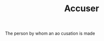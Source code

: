 ---
title: Accuser
permalink: "/definitions/accuser.html"
body: The person by whom an ao cusation is made
published_at: '2018-07-07'
layout: post
---